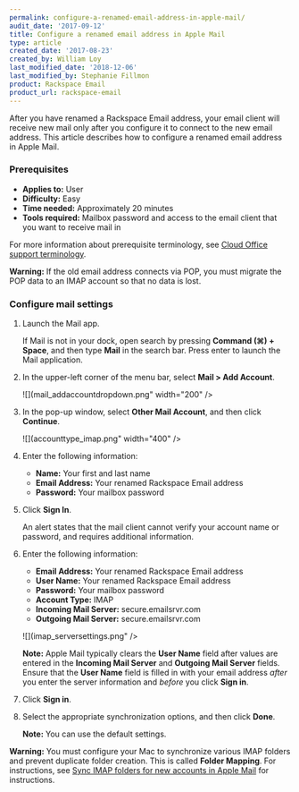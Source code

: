 ```yaml
---
permalink: configure-a-renamed-email-address-in-apple-mail/
audit_date: '2017-09-12'
title: Configure a renamed email address in Apple Mail
type: article
created_date: '2017-08-23'
created_by: William Loy
last_modified_date: '2018-12-06'
last_modified_by: Stephanie Fillmon
product: Rackspace Email
product_url: rackspace-email
---
```


After you have renamed a Rackspace Email address, your email client will receive new mail only after you configure it to connect to the new email address. This article describes how to configure a renamed email address in Apple Mail.

### Prerequisites

- **Applies to:** User
- **Difficulty:** Easy
- **Time needed:** Approximately 20 minutes
- **Tools required:**  Mailbox password and access to the email client that you want to receive mail in

For more information about prerequisite terminology, see [Cloud Office support terminology](/support/how-to/cloud-office-support-terminology/).

**Warning:** If the old email address connects via POP, you must migrate the POP data to an IMAP account so that no data is lost.

### Configure mail settings

1. Launch the Mail app.

   If Mail is not in your dock, open search by pressing **Command (⌘) + Space**, and then type **Mail** in the search bar. Press enter to launch the Mail application.

2. In the upper-left corner of the menu bar, select **Mail > Add Account**.

   ![](mail_addaccountdropdown.png" width="200" />

3. In the pop-up window, select **Other Mail Account**, and then click **Continue**.

   ![](accounttype_imap.png" width="400" />

4. Enter the following information:

   - **Name:** Your first and last name
   - **Email Address:** Your renamed Rackspace Email address
   - **Password:** Your mailbox password

5. Click **Sign In**.

   An alert states that the mail client cannot verify your account name or password, and requires additional information.

6. Enter the following information:

   - **Email Address:** Your renamed Rackspace Email address
   - **User Name:** Your renamed Rackspace Email address
   - **Password:** Your mailbox password
   - **Account Type:** IMAP
   - **Incoming Mail Server:** secure.emailsrvr.com
   - **Outgoing Mail Server:** secure.emailsrvr.com

   ![](imap_serversettings.png" />

   **Note:** Apple Mail typically clears the **User Name** field after values are entered in the **Incoming Mail Server** and **Outgoing Mail Server** fields. Ensure that the **User Name** field is filled in with your email address *after* you enter the server information and *before* you click **Sign in**.

7. Click **Sign in**.
8. Select the appropriate synchronization options, and then click **Done**.

   **Note:** You can use the default settings.

**Warning:** You must configure your Mac to synchronize various IMAP folders and prevent duplicate folder creation. This is called **Folder Mapping**. For instructions, see [Sync IMAP folders for new accounts in Apple Mail](/support/how-to/synchronize-imap-folders-for-new-accounts-in-apple-mail/) for instructions.

